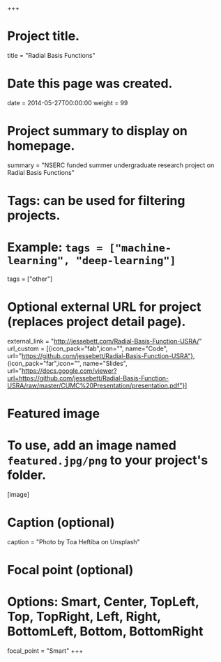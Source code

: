 +++
# Project title.
title = "Radial Basis Functions"

# Date this page was created.
date = 2014-05-27T00:00:00
weight = 99

# Project summary to display on homepage.
summary = "NSERC funded summer undergraduate research project on Radial Basis Functions"

# Tags: can be used for filtering projects.
# Example: `tags = ["machine-learning", "deep-learning"]`
tags = ["other"]

# Optional external URL for project (replaces project detail page).
external_link = "http://jessebett.com/Radial-Basis-Function-USRA/"
url_custom = [{icon_pack="fab",icon="", name="Code", url="https://github.com/jessebett/Radial-Basis-Function-USRA"},
{icon_pack="far",icon="", name="Slides", url="https://docs.google.com/viewer?url=https://github.com/jessebett/Radial-Basis-Function-USRA/raw/master/CUMC%20Presentation/presentation.pdf"}]

# Featured image
# To use, add an image named `featured.jpg/png` to your project's folder. 
[image]
  # Caption (optional)
  caption = "Photo by Toa Heftiba on Unsplash"

  # Focal point (optional)
  # Options: Smart, Center, TopLeft, Top, TopRight, Left, Right, BottomLeft, Bottom, BottomRight
  focal_point = "Smart"
+++
